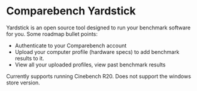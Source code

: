 # Comparebench Yardstick

Yardstick is an open source tool designed to run your benchmark software for you. Some roadmap bullet points:

* Authenticate to your Comparebench account
* Upload your computer profile (hardware specs) to add benchmark results to it.
* View all your uploaded profiles, view past benchmark results

Currently supports running Cinebench R20. Does not support the windows store version.
